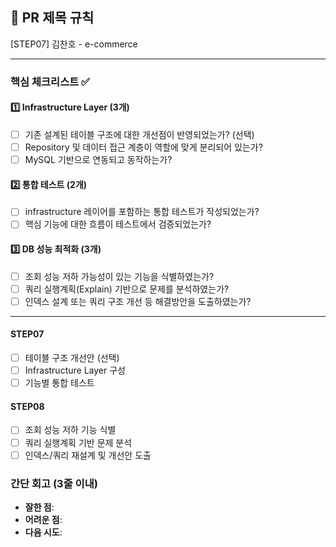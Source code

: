 ## :pushpin: PR 제목 규칙
[STEP07] 김찬호 - e-commerce

---
### **핵심 체크리스트** :white_check_mark:

#### :one: Infrastructure Layer (3개)
- [ ] 기존 설계된 테이블 구조에 대한 개선점이 반영되었는가? (선택)
- [ ] Repository 및 데이터 접근 계층이 역할에 맞게 분리되어 있는가?
- [ ] MySQL 기반으로 연동되고 동작하는가?

#### :two: 통합 테스트 (2개)
- [ ] infrastructure 레이어를 포함하는 통합 테스트가 작성되었는가?
- [ ] 핵심 기능에 대한 흐름이 테스트에서 검증되었는가?

#### :three: DB 성능 최적화 (3개)
- [ ] 조회 성능 저하 가능성이 있는 기능을 식별하였는가?
- [ ] 쿼리 실행계획(Explain) 기반으로 문제를 분석하였는가?
- [ ] 인덱스 설계 또는 쿼리 구조 개선 등 해결방안을 도출하였는가?

---
#### STEP07
- [ ] 테이블 구조 개선안 (선택)
- [ ] Infrastructure Layer 구성
- [ ] 기능별 통합 테스트

#### STEP08
- [ ] 조회 성능 저하 기능 식별
- [ ] 쿼리 실행계획 기반 문제 분석
- [ ] 인덱스/쿼리 재설계 및 개선안 도출

### **간단 회고** (3줄 이내)
- **잘한 점**:
- **어려운 점**:
- **다음 시도**: